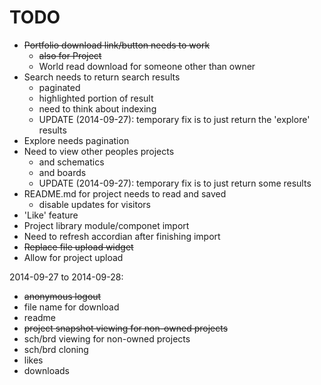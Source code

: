 TODO
====

  - ~~Portfolio download link/button needs to work~~
    * ~~also for Project~~
    * World read download for someone other than owner
  - Search needs to return search results
    * paginated
    * highlighted portion of result
    * need to think about indexing
    * UPDATE (2014-09-27): temporary fix is to just return the 'explore' results
  - Explore needs pagination
  - Need to view other peoples projects
    * and schematics
    * and boards
    * UPDATE (2014-09-27): temporary fix is to just return some results
  - README.md for project needs to read and saved
    * disable updates for visitors
  - 'Like' feature
  - Project library module/componet import
  - Need to refresh accordian after finishing import
  - ~~Replace file upload widget~~
  - Allow for project upload

  2014-09-27 to 2014-09-28:

  - ~~anonymous logout~~
  - file name for download
  - readme
  - ~~project snapshot viewing for non-owned projects~~
  - sch/brd viewing for non-owned projects
  - sch/brd cloning
  - likes
  - downloads

